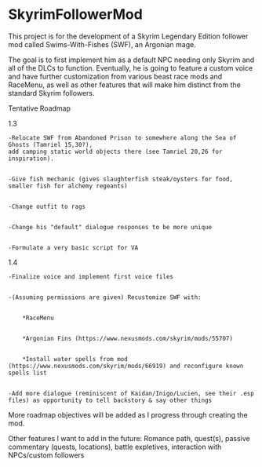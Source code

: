 # SkyrimFollowerMod
This project is for the development of a Skyrim Legendary Edition
follower mod called Swims-With-Fishes (SWF), an Argonian mage.

The goal is to first implement him as a default NPC needing only Skyrim
and all of the DLCs to function. Eventually, he is going to feature a
custom voice and have further customization from various beast race mods and
RaceMenu, as well as other features that will make him distinct from the
standard Skyrim followers.


Tentative Roadmap


1.3


	-Relocate SWF from Abandoned Prison to somewhere along the Sea of Ghosts (Tamriel 15,30?),
	add camping static world objects there (see Tamriel 20,26 for inspiration).
	
	
	-Give fish mechanic (gives slaughterfish steak/oysters for food, smaller fish for alchemy regeants)
	
	
	-Change outfit to rags
	
	
	-Change his "default" dialogue responses to be more unique
	
	
	-Formulate a very basic script for VA
	
	
1.4


	-Finalize voice and implement first voice files
	
	
	-(Assuming permissions are given) Recustomize SWF with:
	
	
		*RaceMenu
		
		
		*Argonian Fins (https://www.nexusmods.com/skyrim/mods/55707)
		
		
		*Install water spells from mod (https://www.nexusmods.com/skyrim/mods/66919) and reconfigure known spells list
	
	
	-Add more dialogue (reminiscent of Kaidan/Inigo/Lucien, see their .esp files) as opportunity to tell backstory & say other things
	
	
More roadmap objectives will be added as I progress through creating the mod.

Other features I want to add in the future: Romance path, quest(s), passive commentary (quests, locations), battle expletives, interaction with NPCs/custom followers
